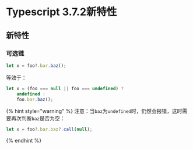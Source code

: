 # Typescript 3.7.2新特性

## 新特性

### 可选链 <a id="optional-chaining"></a>

```typescript
let x = foo?.bar.baz();
```

等效于：

```typescript
let x = (foo === null || foo === undefined) ?
    undefined :
    foo.bar.baz();
```

{% hint style="warning" %}
注意：当`baz`为`undefined`时，仍然会报错，这时需要再次判断`baz`是否为空：

```typescript
let x = foo?.bar.baz?.call(null);
```
{% endhint %}



